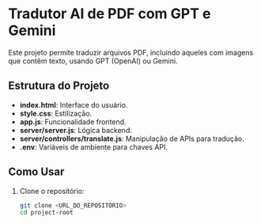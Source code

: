 # Tradutor AI de PDF com GPT e Gemini

Este projeto permite traduzir arquivos PDF, incluindo aqueles com imagens que contêm texto, usando GPT (OpenAI) ou Gemini.

## Estrutura do Projeto
- **index.html**: Interface do usuário.
- **style.css**: Estilização.
- **app.js**: Funcionalidade frontend.
- **server/server.js**: Lógica backend.
- **server/controllers/translate.js**: Manipulação de APIs para tradução.
- **.env**: Variáveis de ambiente para chaves API.

## Como Usar
1. Clone o repositório:
   ```bash
   git clone <URL_DO_REPOSITORIO>
   cd project-root
   
